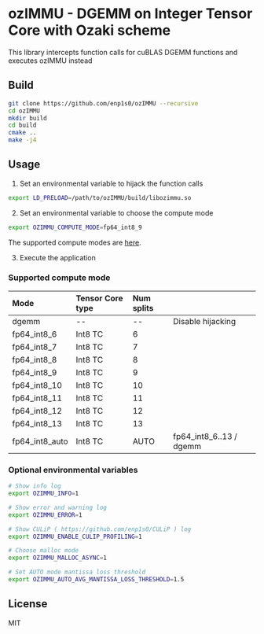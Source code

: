 # ozIMMU - DGEMM on Integer Tensor Core with Ozaki scheme

This library intercepts function calls for cuBLAS DGEMM functions and executes ozIMMU instead

## Build
```bash
git clone https://github.com/enp1s0/ozIMMU --recursive
cd ozIMMU
mkdir build
cd build
cmake ..
make -j4
```

## Usage

1. Set an environmental variable to hijack the function calls
```bash
export LD_PRELOAD=/path/to/ozIMMU/build/libozimmu.so
```

2. Set an environmental variable to choose the compute mode
```bash
export OZIMMU_COMPUTE_MODE=fp64_int8_9
```
The supported compute modes are [here](#supported-compute-mode).

3. Execute the application

### Supported compute mode
| Mode          | Tensor Core type | Num splits |                         |
|:--------------|:-----------------|:-----------|:------------------------|
|dgemm          | --               | --         | Disable hijacking       |
|fp64_int8_6    | Int8 TC          | 6          |                         |
|fp64_int8_7    | Int8 TC          | 7          |                         |
|fp64_int8_8    | Int8 TC          | 8          |                         |
|fp64_int8_9    | Int8 TC          | 9          |                         |
|fp64_int8_10   | Int8 TC          | 10         |                         |
|fp64_int8_11   | Int8 TC          | 11         |                         |
|fp64_int8_12   | Int8 TC          | 12         |                         |
|fp64_int8_13   | Int8 TC          | 13         |                         |
|fp64_int8_auto | Int8 TC          | AUTO       | fp64_int8_6..13 / dgemm |


### Optional environmental variables
```bash
# Show info log
export OZIMMU_INFO=1

# Show error and warning log
export OZIMMU_ERROR=1

# Show CULiP ( https://github.com/enp1s0/CULiP ) log
export OZIMMU_ENABLE_CULIP_PROFILING=1

# Choose malloc mode
export OZIMMU_MALLOC_ASYNC=1

# Set AUTO mode mantissa loss threshold
export OZIMMU_AUTO_AVG_MANTISSA_LOSS_THRESHOLD=1.5
```

## License
MIT
